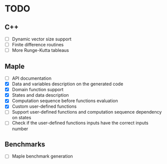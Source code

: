 # TODO

## C++

- [ ] Dynamic vector size support
- [ ] Finite difference routines
- [ ] More Runge-Kutta tableaus

## Maple

- [ ] API documentation
- [x] Data and variables description on the generated code
- [x] Domain function support
- [x] States and data description
- [x] Computation sequence before functions evaluation
- [x] Custom user-defined functions
- [ ] Support user-defined functions and computation sequence dependency on states
- [ ] Check if the user-defined functions inputs have the correct inputs number

## Benchmarks

- [ ] Maple benchmark generation
